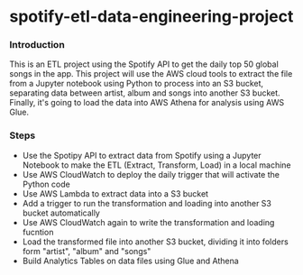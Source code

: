 # spotify-etl-data-engineering-project

### Introduction

This is an ETL project using the Spotify API to get the daily top 50 global songs in the app. This project will use the AWS cloud tools to extract the file from a Jupyter notebook using Python to process into an S3 bucket, separating data between artist, album and songs into another S3 bucket. Finally, it's going to load the data into AWS Athena for analysis using AWS Glue.

### Steps

- Use the Spotipy API to extract data from Spotify using a Jupyter Notebook to make the ETL (Extract, Transform, Load) in a local machine
- Use AWS CloudWatch to deploy the daily trigger that will activate the Python code
- Use AWS Lambda to extract data into a S3 bucket
- Add a trigger to run the transformation and loading into another S3 bucket automatically
- Use AWS CloudWatch again to write the transformation and loading fucntion
- Load the transformed file into another S3 bucket, dividing it into folders form "artist", "album" and "songs"
- Build Analytics Tables on data files using Glue and Athena
